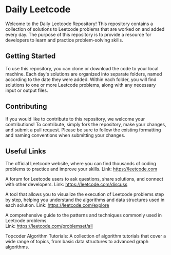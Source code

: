 # Daily Leetcode 
Welcome to the Daily Leetcode Repository! This repository contains a collection of solutions to Leetcode problems that are worked on and added every day. The purpose of this repository is to provide a resource for developers to learn and practice problem-solving skills.

## Getting Started
To use this repository, you can clone or download the code to your local machine. Each day's solutions are organized into separate folders, named according to the date they were added. Within each folder, you will find solutions to one or more Leetcode problems, along with any necessary input or output files.

## Contributing
If you would like to contribute to this repository, we welcome your contributions! To contribute, simply fork the repository, make your changes, and submit a pull request. Please be sure to follow the existing formatting and naming conventions when submitting your changes.

## Useful Links
The official Leetcode website, where you can find thousands of coding problems to practice and improve your skills.
Link: https://leetcode.com

A forum for Leetcode users to ask questions, share solutions, and connect with other developers.
Link: https://leetcode.com/discuss

A tool that allows you to visualize the execution of Leetcode problems step by step, helping you understand the algorithms and data structures used in each solution.
Link: https://leetcode.com/explore

A comprehensive guide to the patterns and techniques commonly used in Leetcode problems.  
Link: https://leetcode.com/problemset/all

Topcoder Algorithm Tutorials: A collection of algorithm tutorials that cover a wide range of topics, from basic data structures to advanced graph algorithms.
